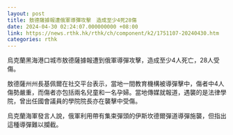 ```yaml
---
layout: post
title: 敖德薩據報遭俄軍導彈攻擊　造成至少4死28傷
date: 2024-04-30 02:24:07.000000000 +08:00
link: https://news.rthk.hk/rthk/ch/component/k2/1751107-20240430.htm
categories: rthk
---
```


烏克蘭黑海港口城市敖德薩據報遭到俄軍導彈攻擊，造成至少4人死亡，28人受傷。

敖德薩州州長基佩爾在社交平台表示，當地一間教育機構被導彈擊中，傷者中4人傷勢嚴重，而傷者亦包括兩名兒童和一名孕婦。當地傳媒就報道，遇襲的是法律學院，曾出任國會議員的學院院長亦在襲擊中受傷。

烏克蘭海軍發言人說，俄軍利用帶有集束彈頭的伊斯坎德爾彈道導彈施襲，但指出這種導彈難以攔截。
